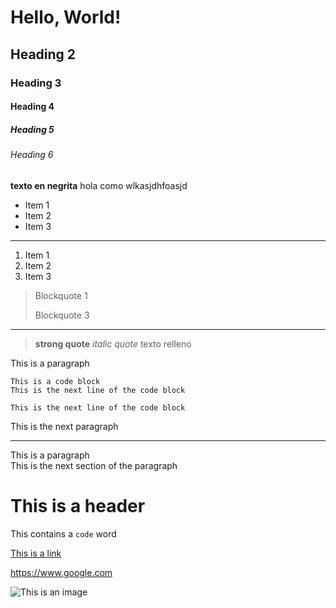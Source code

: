 # Hello, World!
## Heading 2
### Heading 3
#### Heading 4
##### Heading 5
###### Heading 6

**texto en negrita** hola como wlkasjdhfoasjd

* Item 1
* Item 2
* Item 3

***

1. Item 1
2. Item 2
3. Item 3

> Blockquote 1
>
> Blockquote 3

___

> **strong quote**
> *italic quote*
> texto relleno

This is a paragraph
```
This is a code block
This is the next line of the code block

This is the next line of the code block
```
This is the next paragraph

---

This is a paragraph  
This is the next section of the paragraph

# This is a header

This contains a `code` word

[This is a link](https://www.google.com)

<https://www.google.com>

![This is an image](https://www.google.com)